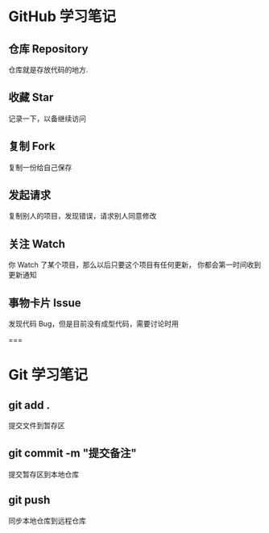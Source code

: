 # GitHub 学习笔记

## 仓库 Repository

仓库就是存放代码的地方.

## 收藏 Star

记录一下，以备继续访问

## 复制 Fork

复制一份给自己保存

## 发起请求

复制别人的项目，发现错误，请求别人同意修改

## 关注 Watch

你 Watch 了某个项目，那么以后只要这个项目有任何更新， 你都会第一时间收到更新通知

## 事物卡片 Issue

发现代码 Bug，但是目前没有成型代码，需要讨论时用

===
# Git 学习笔记

## git add .

提交文件到暂存区

## git commit -m "提交备注"

提交暂存区到本地仓库

## git push 

同步本地仓库到远程仓库

